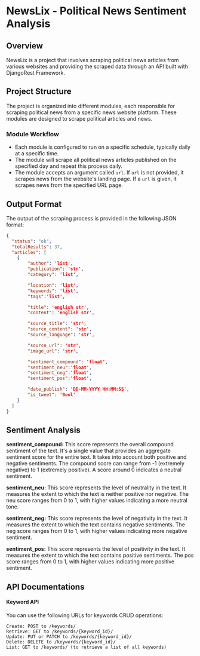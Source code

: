 # NewsLix - Political News Sentiment Analysis

## Overview
NewsLix is a project that involves scraping political news articles from various websites and providing the scraped data through an API built with DjangoRest Framework.

## Project Structure
The project is organized into different modules, each responsible for scraping political news from a specific news website platform. These modules are designed to scrape political articles and news.

### Module Workflow
- Each module is configured to run on a specific schedule, typically daily at a specific time.
- The module will scrape all political news articles published on the specified day and repeat this process daily.
- The module accepts an argument called `url`. If `url` is not provided, it scrapes news from the website's landing page. If a `url` is given, it scrapes news from the specified URL page.

## Output Format
The output of the scraping process is provided in the following JSON format:

```json
{
  "status": "ok",
  "totalResults": 37,
  "articles": [
    {
        "author": 'list',
        "publication": 'str',
        "category": 'list',

        "location": 'list',
        "keywords": 'list',
        "tags":'list',

        "title": 'english str',
        "content": 'english str',

        "source_title": 'str',
        "source_content": 'str',
        "source_language": 'str',

        "source_url": 'str',
        "image_url": 'str',

        "sentiment_compound": 'float',
        "sentiment_neu":'float',
        "sentiment_neg":'float',
        "sentiment_pos":'float',

        "date_publish": 'DD-MM-YYYY HH:MM:SS',
        "is_tweet": 'Bool'
    }
  ]
}
```

## Sentiment Analysis
**sentiment_compound:** This score represents the overall compound sentiment of the text. It's a single value that provides an aggregate sentiment score for the entire text. It takes into account both positive and negative sentiments. The compound score can range from -1 (extremely negative) to 1 (extremely positive). A score around 0 indicates a neutral sentiment.

**sentiment_neu:** This score represents the level of neutrality in the text. It measures the extent to which the text is neither positive nor negative. The neu score ranges from 0 to 1, with higher values indicating a more neutral tone.

**sentiment_neg:** This score represents the level of negativity in the text. It measures the extent to which the text contains negative sentiments. The neg score ranges from 0 to 1, with higher values indicating more negative sentiment.

**sentiment_pos:** This score represents the level of positivity in the text. It measures the extent to which the text contains positive sentiments. The pos score ranges from 0 to 1, with higher values indicating more positive sentiment.


## API Documentations

#### Keyword API
You can use the following URLs for keywords CRUD operations:

    Create: POST to /keywords/
    Retrieve: GET to /keywords/{keyword_id}/
    Update: PUT or PATCH to /keywords/{keyword_id}/
    Delete: DELETE to /keywords/{keyword_id}/
    List: GET to /keywords/ (to retrieve a list of all keywords)

